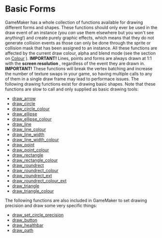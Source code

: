 # Basic Forms

GameMaker has a whole collection of functions available for drawing
different forms and shapes. These functions should only ever be used in
the draw event of an instance (you *can* use them elsewhere but you
won't see anything!) and create purely graphic effects, which means that
they do not generate collision events as those can only be done through
the sprite or collision mask that has been assigned to an instance. All
these functions are affected by the current draw colour, alpha and blend
mode (see the section on
[Colour](../Colour_And_Alpha/Colour_And_Alpha) ). **IMPORTANT!**
Lines, points and forms are always drawn at 1:1 with the **screen
resolution** , regardless of the event they are drawn in. **IMPORTANT!**
These functions will break the vertex batching and increase the number
of texture swaps in your game, so having multiple calls to any of them
in a single draw frame may lead to performace issues. The following
drawing functions exist for drawing basic shapes. Note that these
functions are slow to call and only supplied as basic drawing tools:

-   [draw_arrow](draw_arrow)
-   [draw_circle](draw_circle)
-   [draw_circle_colour](draw_circle_colour)
-   [draw_ellipse](draw_ellipse)
-   [draw_ellipse_colour](draw_ellipse_colour)
-   [draw_line](draw_line)
-   [draw_line_colour](draw_line_colour)
-   [draw_line_width](draw_line_width)
-   [draw_line_width_colour](draw_line_width_colour)
-   [draw_point](draw_point)
-   [draw_point_colour](draw_point_colour)
-   [draw_rectangle](draw_rectangle)
-   [draw_rectangle_colour](draw_rectangle_colour)
-   [draw_roundrect](draw_roundrect)
-   [draw_roundrect_colour](draw_roundrect_colour)
-   [draw_roundrect_ext](draw_roundrect_ext)
-   [draw_roundrect_colour_ext](draw_roundrect_colour_ext)
-   [draw_triangle](draw_triangle)
-   [draw_triangle_colour](draw_triangle_colour)

The following functions are also included in GameMaker to set drawing
precision and draw some very specific things:

-   [draw_set_circle_precision](draw_set_circle_precision)
-   [draw_button](draw_button)
-   [draw_healthbar](draw_healthbar)
-   [draw_path](draw_path)
